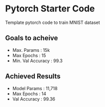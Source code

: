# Pytorch Starter Code
Template pytorch code to train MNIST dataset

## Goals to acheive
  - Max. Params : 15k
  - Max Epochs : 15
  - Min. Val Accuracy : 99.3

## Achieved Results
  - Model Params : 11,718
  - Max Epochs : 14
  - Val Accuracy : 99.36


